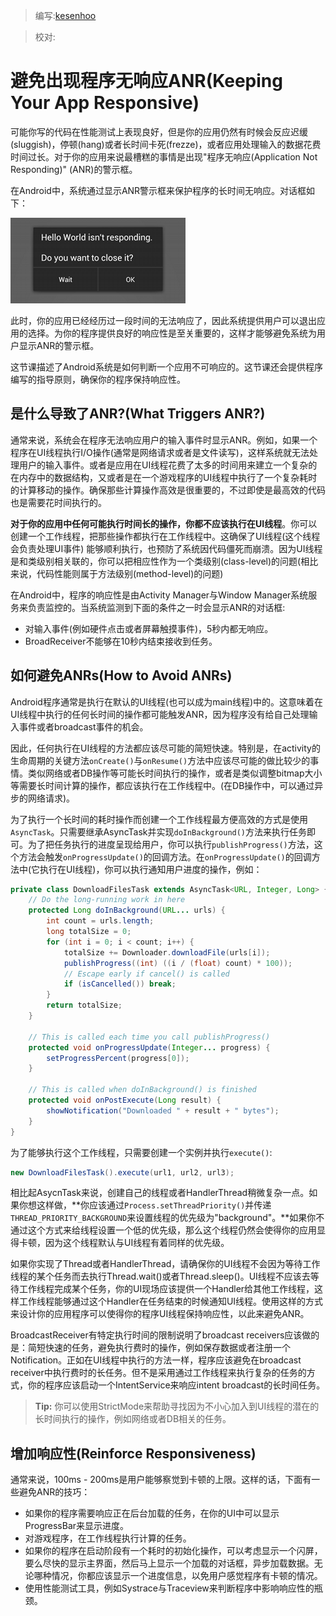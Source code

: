 > 编写:[kesenhoo](https://github.com/kesenhoo)

> 校对:

# 避免出现程序无响应ANR(Keeping Your App Responsive)

可能你写的代码在性能测试上表现良好，但是你的应用仍然有时候会反应迟缓(sluggish)，停顿(hang)或者长时间卡死(frezze)，或者应用处理输入的数据花费时间过长。对于你的应用来说最槽糕的事情是出现"程序无响应(Application Not Responding)" (ANR)的警示框。

在Android中，系统通过显示ANR警示框来保护程序的长时间无响应。对话框如下：

![anr](anr.png)

此时，你的应用已经经历过一段时间的无法响应了，因此系统提供用户可以退出应用的选择。为你的程序提供良好的响应性是至关重要的，这样才能够避免系统为用户显示ANR的警示框。

这节课描述了Android系统是如何判断一个应用不可响应的。这节课还会提供程序编写的指导原则，确保你的程序保持响应性。

## 是什么导致了ANR?(What Triggers ANR?)

通常来说，系统会在程序无法响应用户的输入事件时显示ANR。例如，如果一个程序在UI线程执行I/O操作(通常是网络请求或者是文件读写)，这样系统就无法处理用户的输入事件。或者是应用在UI线程花费了太多的时间用来建立一个复杂的在内存中的数据结构，又或者是在一个游戏程序的UI线程中执行了一个复杂耗时的计算移动的操作。确保那些计算操作高效是很重要的，不过即使是最高效的代码也是需要花时间执行的。

<!-- More -->

**对于你的应用中任何可能执行时间长的操作，你都不应该执行在UI线程**。你可以创建一个工作线程，把那些操作都执行在工作线程中。这确保了UI线程(这个线程会负责处理UI事件) 能够顺利执行，也预防了系统因代码僵死而崩溃。因为UI线程是和类级别相关联的，你可以把相应性作为一个类级别(class-level)的问题(相比来说，代码性能则属于方法级别(method-level)的问题)

在Android中，程序的响应性是由Activity Manager与Window Manager系统服务来负责监控的。当系统监测到下面的条件之一时会显示ANR的对话框:

* 对输入事件(例如硬件点击或者屏幕触摸事件)，5秒内都无响应。
* BroadReceiver不能够在10秒内结束接收到任务。

## 如何避免ANRs(How to Avoid ANRs)

Android程序通常是执行在默认的UI线程(也可以成为main线程)中的。这意味着在UI线程中执行的任何长时间的操作都可能触发ANR，因为程序没有给自己处理输入事件或者broadcast事件的机会。

因此，任何执行在UI线程的方法都应该尽可能的简短快速。特别是，在activity的生命周期的关键方法`onCreate()`与`onResume()`方法中应该尽可能的做比较少的事情。类似网络或者DB操作等可能长时间执行的操作，或者是类似调整bitmap大小等需要长时间计算的操作，都应该执行在工作线程中。(在DB操作中，可以通过异步的网络请求)。

为了执行一个长时间的耗时操作而创建一个工作线程最方便高效的方式是使用`AsyncTask`。只需要继承AsyncTask并实现`doInBackground()`方法来执行任务即可。为了把任务执行的进度呈现给用户，你可以执行`publishProgress()`方法，这个方法会触发`onProgressUpdate()`的回调方法。在`onProgressUpdate()`的回调方法中(它执行在UI线程)，你可以执行通知用户进度的操作，例如：

```java
private class DownloadFilesTask extends AsyncTask<URL, Integer, Long> {
    // Do the long-running work in here
    protected Long doInBackground(URL... urls) {
        int count = urls.length;
        long totalSize = 0;
        for (int i = 0; i < count; i++) {
            totalSize += Downloader.downloadFile(urls[i]);
            publishProgress((int) ((i / (float) count) * 100));
            // Escape early if cancel() is called
            if (isCancelled()) break;
        }
        return totalSize;
    }

    // This is called each time you call publishProgress()
    protected void onProgressUpdate(Integer... progress) {
        setProgressPercent(progress[0]);
    }

    // This is called when doInBackground() is finished
    protected void onPostExecute(Long result) {
        showNotification("Downloaded " + result + " bytes");
    }
}
```

为了能够执行这个工作线程，只需要创建一个实例并执行`execute()`:

```java
new DownloadFilesTask().execute(url1, url2, url3);
```

相比起AsycnTask来说，创建自己的线程或者HandlerThread稍微复杂一点。如果你想这样做，**你应该通过`Process.setThreadPriority()`并传递`THREAD_PRIORITY_BACKGROUND`来设置线程的优先级为"background"。**如果你不通过这个方式来给线程设置一个低的优先级，那么这个线程仍然会使得你的应用显得卡顿，因为这个线程默认与UI线程有着同样的优先级。

如果你实现了Thread或者HandlerThread，请确保你的UI线程不会因为等待工作线程的某个任务而去执行Thread.wait()或者Thread.sleep()。UI线程不应该去等待工作线程完成某个任务，你的UI现场应该提供一个Handler给其他工作线程，这样工作线程能够通过这个Handler在任务结束的时候通知UI线程。使用这样的方式来设计你的应用程序可以使得你的程序UI线程保持响应性，以此来避免ANR。

BroadcastReceiver有特定执行时间的限制说明了broadcast receivers应该做的是：简短快速的任务，避免执行费时的操作，例如保存数据或者注册一个Notification。正如在UI线程中执行的方法一样，程序应该避免在broadcast receiver中执行费时的长任务。但不是采用通过工作线程来执行复杂的任务的方式，你的程序应该启动一个IntentService来响应intent broadcast的长时间任务。

> **Tip:** 你可以使用StrictMode来帮助寻找因为不小心加入到UI线程的潜在的长时间执行的操作，例如网络或者DB相关的任务。

## 增加响应性(Reinforce Responsiveness)

通常来说，100ms - 200ms是用户能够察觉到卡顿的上限。这样的话，下面有一些避免ANR的技巧：

* 如果你的程序需要响应正在后台加载的任务，在你的UI中可以显示ProgressBar来显示进度。
* 对游戏程序，在工作线程执行计算的任务。
* 如果你的程序在启动阶段有一个耗时的初始化操作，可以考虑显示一个闪屏，要么尽快的显示主界面，然后马上显示一个加载的对话框，异步加载数据。无论哪种情况，你都应该显示一个进度信息，以免用户感觉程序有卡顿的情况。
* 使用性能测试工具，例如Systrace与Traceview来判断程序中影响响应性的瓶颈。

